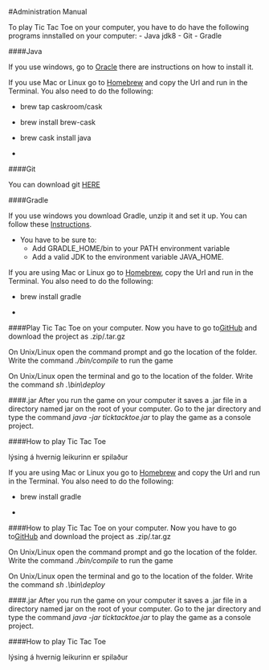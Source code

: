 #Administration Manual

To play Tic Tac Toe on your computer, you have to do have the following programs innstalled on your computer:
	- Java jdk8
	- Git
	- Gradle

####Java

If you use windows, go to [Oracle](http://www.oracle.com/technetwork/java/javase/downloads/jre7u9-downloads-1859586.html) there are instructions on how to install it. 

If you use Mac or Linux go to [Homebrew](http://brew.sh) and copy the Url and run in the Terminal. 
You also need to do the following:
 - brew tap caskroom/cask
 - brew install brew-cask
 - brew cask install java

-
####Git

You can download git [HERE](http://git-scm.com/download/win "Download and install git")

####Gradle

If you use windows you download Gradle, unzip it and set it up. You can follow these [Instructions]( https://docs.gradle.org/current/userguide/installation.html "instructions for gradle"). 

- You have to be sure to:
    - Add GRADLE_HOME/bin to your PATH environment variable
    - Add a valid JDK to the environment variable JAVA_HOME.

If you are using Mac or Linux go to [Homebrew](http://brew.sh), copy the Url and run in the Terminal. 
You also need to do the following:
 - brew install gradle

-
####Play Tic Tac Toe on your computer.
Now you have to go to[GitHub](https://github.com/peturs15/Jertep) and download the project as .zip/.tar.gz

On Unix/Linux open the command prompt and go the location of the folder. Write the command *./bin/compile* to run the game

On Unix/Linux open the terminal and go to the location of the folder. Write the command *sh .\bin\deploy*

####.jar
After you run the game on your computer it saves a .jar file in a directory named jar on the root of your computer. Go to the jar directory and type the command *java -jar ticktacktoe.jar* to play the game as a console project.

####How to play Tic Tac Toe

lýsing á hvernig leikurinn er spilaður

If you are using Mac or Linux you go to [Homebrew](http://brew.sh) and copy the Url and run in the Terminal. 
You also need to do the following:
 - brew install gradle

-
####How to play Tic Tac Toe on your computer.
Now you have to go to[GitHub](https://github.com/peturs15/Jertep) and download the project as .zip/.tar.gz

On Unix/Linux open the command prompt and go the location of the folder. Write the command *./bin/compile* to run the game

On Unix/Linux open the terminal and go to the location of the folder. Write the command *sh .\bin\deploy*

####.jar
After you run the game on your computer it saves a .jar file in a directory named jar on the root of your computer. Go to the jar directory and type the command *java -jar ticktacktoe.jar* to play the game as a console project.

####How to play Tic Tac Toe

lýsing á hvernig leikurinn er spilaður
